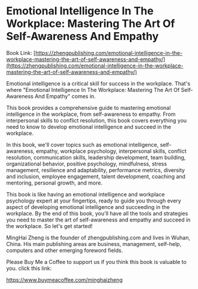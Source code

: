 # Emotional Intelligence In The Workplace: Mastering The Art Of Self-Awareness And Empathy

Book Link: [https://zhengpublishing.com/emotional-intelligence-in-the-workplace-mastering-the-art-of-self-awareness-and-empathy/](https://zhengpublishing.com/emotional-intelligence-in-the-workplace-mastering-the-art-of-self-awareness-and-empathy/)

Emotional intelligence is a critical skill for success in the workplace. That's where "Emotional Intelligence In The Workplace: Mastering The Art Of Self-Awareness And Empathy" comes in.

This book provides a comprehensive guide to mastering emotional intelligence in the workplace, from self-awareness to empathy. From interpersonal skills to conflict resolution, this book covers everything you need to know to develop emotional intelligence and succeed in the workplace.

In this book, we'll cover topics such as emotional intelligence, self-awareness, empathy, workplace psychology, interpersonal skills, conflict resolution, communication skills, leadership development, team building, organizational behavior, positive psychology, mindfulness, stress management, resilience and adaptability, performance metrics, diversity and inclusion, employee engagement, talent development, coaching and mentoring, personal growth, and more.

This book is like having an emotional intelligence and workplace psychology expert at your fingertips, ready to guide you through every aspect of developing emotional intelligence and succeeding in the workplace. By the end of this book, you'll have all the tools and strategies you need to master the art of self-awareness and empathy and succeed in the workplace. So let's get started!

MingHai Zheng is the founder of zhengpublishing.com and lives in Wuhan, China. His main publishing areas are business, management, self-help, computers and other emerging foreword fields.

Please Buy Me a Coffee to support us if you think this book is valuable to you. click this link:

https://www.buymeacoffee.com/minghaizheng
